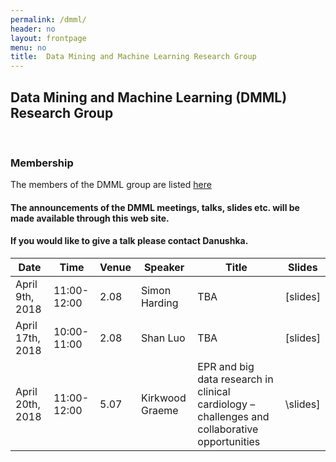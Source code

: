 ```yaml
---
permalink: /dmml/
header: no
layout: frontpage
menu: no
title:  Data Mining and Machine Learning Research Group
---
```


## Data Mining and Machine Learning (DMML) Research Group 

<br>

### Membership
The members of the DMML group are listed [here](https://www.liverpool.ac.uk/computer-science/research/artificial-intelligence/dmml/people/#d.en.695953)

 #### The announcements of the DMML meetings, talks, slides etc. will be made available through this web site.
 #### If you would like to give a talk please contact Danushka.

| Date              | Time        | Venue | Speaker          |                                 Title                           | Slides   |
| ------------------| ------------| ------|------------------|-----------------------------------------------------------------|----------|
| April 9th, 2018   | 11:00-12:00 | 2.08  | Simon Harding    |                   TBA                                           | [slides] |
| April 17th, 2018  | 10:00-11:00 | 2.08  | Shan Luo         |                   TBA                                           | [slides] |
| April 20th, 2018  | 11:00-12:00 | 5.07  | Kirkwood Graeme  | EPR and big data research in clinical cardiology –challenges and collaborative opportunities| \slides]|


